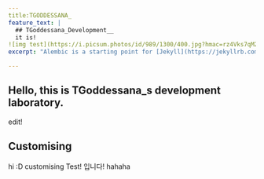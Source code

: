 ```yaml
---
title:TGODDESSANA_
feature_text: |
  ## TGoddessana_Development__
  it is!
![img test](https://i.picsum.photos/id/989/1300/400.jpg?hmac=rz4Vks7qM2zzI9uQbCb1cY0S2Q5GFHu0Iz7dntL-lyg "로고")
excerpt: "Alembic is a starting point for [Jekyll](https://jekyllrb.com/) projects. Rather than starting from scratch, this boilerplate is designed to get the ball rolling immediately. Install it, configure it, tweak it, push it."

---
```


## Hello, this is TGoddessana_s development laboratory.

edit!


## Customising

hi :D
customising Test!
입니다!
hahaha
